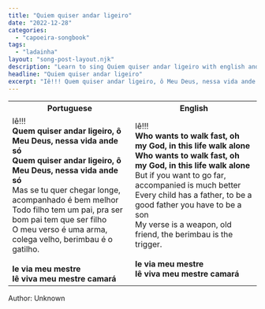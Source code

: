 ```yaml
---
title: "Quiem quiser andar ligeiro"
date: "2022-12-28"
categories:
  - "capoeira-songbook"
tags:
  - "ladainha"
layout: "song-post-layout.njk"
description: "Learn to sing Quiem quiser andar ligeiro with english and portuguese translations along with a video to help you learn."
headline: "Quiem quiser andar ligeiro"
excerpt: "Iê!!! Quem quiser andar ligeiro, ô Meu Deus, nessa vida ande só"
---
```


<table class="capoeira-table">
    <tr class="header-row">
        <th>Portuguese</th>
        <th>English</th>
    </tr>
    <tr>
        <td>
            Iê!!!<br>
            <strong>Quem quiser andar ligeiro, ô Meu Deus, nessa vida ande só</strong><br>
            <strong>Quem quiser andar ligeiro, ô Meu Deus, nessa vida ande só</strong><br>
            Mas se tu quer chegar longe, acompanhado é bem melhor<br>
            Todo filho tem um pai, pra ser bom pai tem que ser filho<br>
            O meu verso é uma arma, colega velho, berimbau é o gatilho.<br><br>
            <strong>Ie via meu mestre</strong><br>
            <strong>Iê viva meu mestre camará</strong>
        </td>
        <td>
            Iê!!!<br>
            <strong>Who wants to walk fast, oh my God, in this life walk alone</strong><br>
            <strong>Who wants to walk fast, oh my God, in this life walk alone</strong><br>
            But if you want to go far, accompanied is much better<br>
            Every child has a father, to be a good father you have to be a son<br>
            My verse is a weapon, old friend, the berimbau is the trigger.<br><br>
            <strong>Ie via meu mestre</strong><br>
            <strong>Iê viva meu mestre camará</strong>
        </td>
    </tr>
</table>

<figcaption>
Author: Unknown
</figcaption>